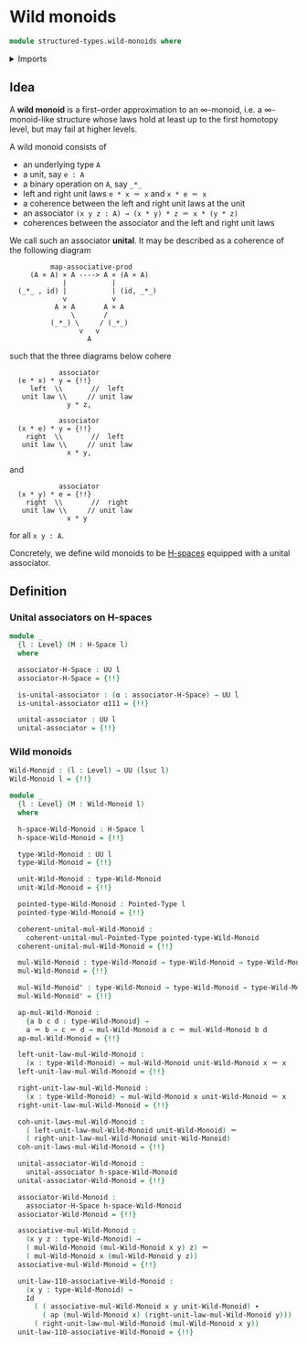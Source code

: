 # Wild monoids

```agda
module structured-types.wild-monoids where
```

<details><summary>Imports</summary>

```agda
open import foundation.action-on-identifications-functions
open import foundation.dependent-pair-types
open import foundation.identity-types
open import foundation.unit-type
open import foundation.universe-levels

open import structured-types.h-spaces
open import structured-types.pointed-types
```

</details>

## Idea

A **wild monoid** is a first–order approximation to an ∞-monoid, i.e. a
∞-monoid-like structure whose laws hold at least up to the first homotopy level,
but may fail at higher levels.

A wild monoid consists of

- an underlying type `A`
- a unit, say `e : A`
- a binary operation on `A`, say `_*_`
- left and right unit laws `e * x ＝ x` and `x * e ＝ x`
- a coherence between the left and right unit laws at the unit
- an associator `(x y z : A) → (x * y) * z ＝ x * (y * z)`
- coherences between the associator and the left and right unit laws

We call such an associator **unital**. It may be described as a coherence of the
following diagram

```text
          map-associative-prod
     (A × A) × A ----> A × (A × A)
             |           |
  (_*_ , id) |           | (id, _*_)
             v           v
           A × A       A × A
               \       /
          (_*_) \     / (_*_)
                 v   v
                   A
```

such that the three diagrams below cohere

```text
            associator
  (e * x) * y = {!!}
     left  \\       //  left
   unit law \\     // unit law
              y * z,
```

```text
            associator
  (x * e) * y = {!!}
    right  \\       //  left
   unit law \\     // unit law
              x * y,
```

and

```text
            associator
  (x * y) * e = {!!}
    right  \\       //  right
   unit law \\     // unit law
              x * y
```

for all `x y : A`.

Concretely, we define wild monoids to be
[H-spaces](structured-types.h-spaces.md) equipped with a unital associator.

## Definition

### Unital associators on H-spaces

```agda
module _
  {l : Level} (M : H-Space l)
  where

  associator-H-Space : UU l
  associator-H-Space = {!!}

  is-unital-associator : (α : associator-H-Space) → UU l
  is-unital-associator α111 = {!!}

  unital-associator : UU l
  unital-associator = {!!}
```

### Wild monoids

```agda
Wild-Monoid : (l : Level) → UU (lsuc l)
Wild-Monoid l = {!!}

module _
  {l : Level} (M : Wild-Monoid l)
  where

  h-space-Wild-Monoid : H-Space l
  h-space-Wild-Monoid = {!!}

  type-Wild-Monoid : UU l
  type-Wild-Monoid = {!!}

  unit-Wild-Monoid : type-Wild-Monoid
  unit-Wild-Monoid = {!!}

  pointed-type-Wild-Monoid : Pointed-Type l
  pointed-type-Wild-Monoid = {!!}

  coherent-unital-mul-Wild-Monoid :
    coherent-unital-mul-Pointed-Type pointed-type-Wild-Monoid
  coherent-unital-mul-Wild-Monoid = {!!}

  mul-Wild-Monoid : type-Wild-Monoid → type-Wild-Monoid → type-Wild-Monoid
  mul-Wild-Monoid = {!!}

  mul-Wild-Monoid' : type-Wild-Monoid → type-Wild-Monoid → type-Wild-Monoid
  mul-Wild-Monoid' = {!!}

  ap-mul-Wild-Monoid :
    {a b c d : type-Wild-Monoid} →
    a ＝ b → c ＝ d → mul-Wild-Monoid a c ＝ mul-Wild-Monoid b d
  ap-mul-Wild-Monoid = {!!}

  left-unit-law-mul-Wild-Monoid :
    (x : type-Wild-Monoid) → mul-Wild-Monoid unit-Wild-Monoid x ＝ x
  left-unit-law-mul-Wild-Monoid = {!!}

  right-unit-law-mul-Wild-Monoid :
    (x : type-Wild-Monoid) → mul-Wild-Monoid x unit-Wild-Monoid ＝ x
  right-unit-law-mul-Wild-Monoid = {!!}

  coh-unit-laws-mul-Wild-Monoid :
    ( left-unit-law-mul-Wild-Monoid unit-Wild-Monoid) ＝
    ( right-unit-law-mul-Wild-Monoid unit-Wild-Monoid)
  coh-unit-laws-mul-Wild-Monoid = {!!}

  unital-associator-Wild-Monoid :
    unital-associator h-space-Wild-Monoid
  unital-associator-Wild-Monoid = {!!}

  associator-Wild-Monoid :
    associator-H-Space h-space-Wild-Monoid
  associator-Wild-Monoid = {!!}

  associative-mul-Wild-Monoid :
    (x y z : type-Wild-Monoid) →
    ( mul-Wild-Monoid (mul-Wild-Monoid x y) z) ＝
    ( mul-Wild-Monoid x (mul-Wild-Monoid y z))
  associative-mul-Wild-Monoid = {!!}

  unit-law-110-associative-Wild-Monoid :
    (x y : type-Wild-Monoid) →
    Id
      ( ( associative-mul-Wild-Monoid x y unit-Wild-Monoid) ∙
        ( ap (mul-Wild-Monoid x) (right-unit-law-mul-Wild-Monoid y)))
      ( right-unit-law-mul-Wild-Monoid (mul-Wild-Monoid x y))
  unit-law-110-associative-Wild-Monoid = {!!}
```
